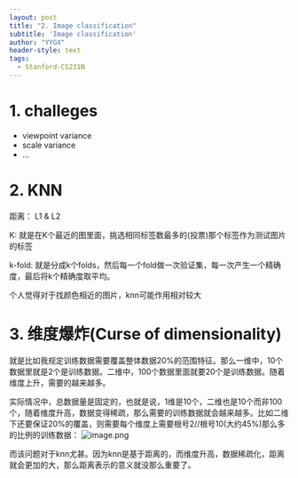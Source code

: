 ```yaml
---
layout: post
title: "2. Image classification"
subtitle: 'Image classification'
author: "YYGX"
header-style: text
tags:
  - Stanford-CS231N
---
```



# 1. challeges
- viewpoint variance
- scale variance
- ...


# 2. KNN
距离： L1 & L2

K: 就是在K个最近的图里面，挑选相同标签数最多的(投票)那个标签作为测试图片的标签

k-fold: 就是分成k个folds，然后每一个fold做一次验证集，每一次产生一个精确度，最后将k个精确度取平均。

个人觉得对于找颜色相近的图片，knn可能作用相对较大
# 3. 维度爆炸(Curse of dimensionality)
就是比如我规定训练数据需要覆盖整体数据20%的范围特征。那么一维中，10个数据里就是2个是训练数据。二维中，100个数据里面就要20个是训练数据。随着维度上升，需要的越来越多。

实际情况中，总数据量是固定的，也就是说，1维是10个，二维也是10个而非100个，随着维度升高，数据变得稀疏，那么需要的训练数据就会越来越多。比如二维下还要保证20%的覆盖，则需要每个维度上需要根号2//根号10(大约45%)那么多的比例的训练数据：
![image.png](https://i.loli.net/2019/09/23/xSFNUpO4unjqv5J.png)

而该问题对于knn尤甚。因为knn是基于距离的，而维度升高，数据稀疏化，距离就会更加的大，那么距离表示的意义就没那么重要了。